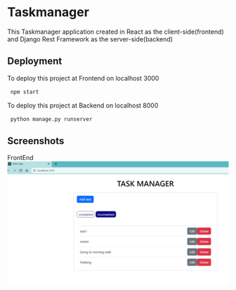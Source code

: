 
# Taskmanager


This Taskmanager application created in React as the client-side(frontend) and Django Rest Framework as the server-side(backend)

## Deployment

To deploy this project at Frontend on localhost 3000


```bash
 npm start
```

To deploy this project at Backend on localhost 8000


```bash
 python manage.py runserver
```

## Screenshots
FrontEnd
![App Screenshot](https://raw.githubusercontent.com/akashbiradar1/TaskManager/55a13e1e34cc0ca5ae08b592d9d5fa96c626e39f/taskmanager%20snips/frontend1.PNG?text=App+Screenshot+Here?text=App+Screenshot+Here)

